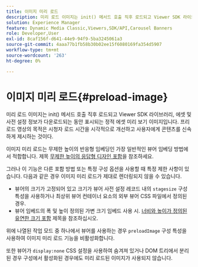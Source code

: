 ```yaml
---
title: 이미지 미리 로드
description: 미리 로드 이미지는 init() 메서드 호출 직후 로드되고 Viewer SDK 라이브러리, 에셋 및 사전 설정 정보가 다운로드되는 동안 표시되는 정적 에셋 미리 보기 이미지입니다. 프리로드 영상의 목적은 시청자 로드 시간을 시각적으로 개선하고 사용자에게 콘텐츠를 신속하게 제시하는 것이다.
solution: Experience Manager
feature: Dynamic Media Classic,Viewers,SDK/API,Carousel Banners
role: Developer,User
exl-id: 8caf156f-d641-44e9-94f9-5ba3245061a3
source-git-commit: 4aaa77b1fb58b30b02ee15f6080169fa354d5907
workflow-type: tm+mt
source-wordcount: '263'
ht-degree: 0%

---
```


# 이미지 미리 로드{#preload-image}

미리 로드 이미지는 init() 메서드 호출 직후 로드되고 Viewer SDK 라이브러리, 에셋 및 사전 설정 정보가 다운로드되는 동안 표시되는 정적 에셋 미리 보기 이미지입니다. 프리로드 영상의 목적은 시청자 로드 시간을 시각적으로 개선하고 사용자에게 콘텐츠를 신속하게 제시하는 것이다.

이미지 미리 로드는 무제한 높이의 반응형 임베딩인 가장 일반적인 뷰어 임베딩 방법에서 적합합니다. 제목 [무제한 높이의 응답형 디자인 포함](../../c-html5-aem-asset-viewers/c-html5-aem-carousel/c-html5-aem-carousel.md#concept-b44f1df3c1c64d4e8b5565e7736bf95e)을 참조하세요.

그러나 이 기능은 다른 포함 방법 또는 특정 구성 옵션을 사용할 때 특정 제한 사항이 있습니다. 다음과 같은 경우 이미지 미리 로드가 제대로 렌더링되지 않을 수 있습니다.

* 뷰어의 크기가 고정되어 있고 크기가 뷰어 사전 설정 레코드 내의 `stagesize` 구성 특성을 사용하거나 최상위 뷰어 컨테이너 요소의 외부 뷰어 CSS 파일에서 정의된 경우.
* 뷰어 임베드의 폭 및 높이 정의된 가변 크기 임베드 사용 시. [너비와 높이가 정의된 유연한 크기 포함](../../c-html5-aem-asset-viewers/c-html5-aem-interactive-images/c-html5-aem-interactive-images.md#section-6bb5d3c502544ad18a58eafe12a13435) 제목을 참조하십시오.

위에 나열된 작업 모드 중 하나에서 뷰어를 사용하는 경우 `preloadImage` 구성 특성을 사용하여 이미지 미리 로드 기능을 비활성화합니다.

또한 뷰어가 `display:none` CSS 설정을 사용하여 숨겨져 있거나 DOM 트리에서 분리된 경우 구성에서 활성화된 경우에도 미리 로드된 이미지가 사용되지 않습니다.
